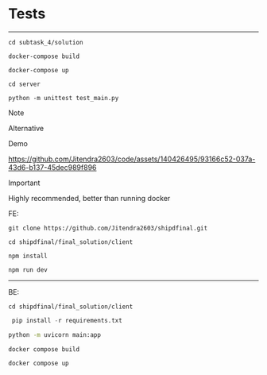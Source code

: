 # Tests
---
```
cd subtask_4/solution
```
```
docker-compose build
```
```
docker-compose up
```
```
cd server
```
```
python -m unittest test_main.py
```

> [!Note]
> Alternative

Demo

https://github.com/Jitendra2603/code/assets/140426495/93166c52-037a-43d6-b137-45dec989f896

> [!Important]
> Highly recommended, better than running docker

FE:
```
git clone https://github.com/Jitendra2603/shipdfinal.git
```
```
cd shipdfinal/final_solution/client
```
```
npm install
```
```
npm run dev
```
---

BE: 
```
cd shipdfinal/final_solution/client
```
```py
 pip install -r requirements.txt
```
```bash
python -m uvicorn main:app
```
```
docker compose build
```
```
docker compose up
```

